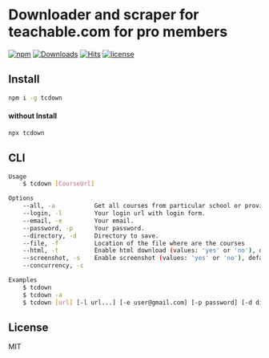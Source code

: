 # Downloader and scraper for teachable.com for pro members

[![npm](https://badgen.net/npm/v/tcdown)](https://www.npmjs.com/package/tcdown)
[![Downloads](https://img.shields.io/npm/dm/tcdown.svg?style=flat)](https://www.npmjs.org/package/tcdown)
[![Hits](https://hits.seeyoufarm.com/api/count/incr/badge.svg?url=https%3A%2F%2Fgithub.com%2Fmuhamed-didovic%2Ftcdown&count_bg=%2379C83D&title_bg=%23555555&icon=&icon_color=%23E7E7E7&title=hits&edge_flat=false)](https://hits.seeyoufarm.com)
[![license](https://flat.badgen.net/github/license/muhamed-didovic/tcdown)](https://github.com/muhamed-didovic/tcdown/blob/master/LICENSE)

## Install
```sh
npm i -g tcdown
```

#### without Install
```sh
npx tcdown
```

## CLI
```sh
Usage
    $ tcdown [CourseUrl]

Options
    --all, -a           Get all courses from particular school or provider.
    --login, -l         Your login url with login form.
    --email, -e         Your email.
    --password, -p      Your password.
    --directory, -d     Directory to save.
    --file, -f          Location of the file where are the courses
    --html, -t          Enable html download (values: 'yes' or 'no'), default value is 'yes'
    --screenshot, -s    Enable screenshot (values: 'yes' or 'no'), default value is 'yes'
    --concurrency, -c

Examples
    $ tcdown
    $ tcdown -a
    $ tcdown [url] [-l url...] [-e user@gmail.com] [-p password] [-d dirname] [-t yes/no] [-s yes/no] [-c number] [-f path-to-file]
```

## License
MIT
